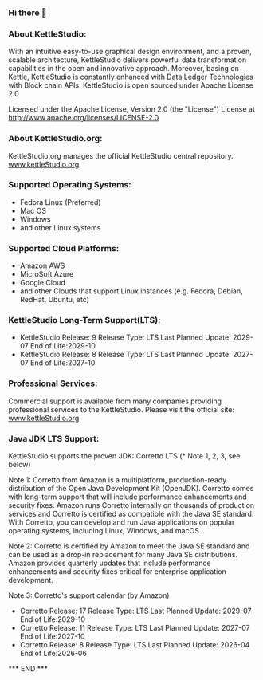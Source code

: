 ### Hi there 👋



### About KettleStudio:

With an intuitive easy-to-use graphical design environment, and a proven, scalable architecture, KettleStudio delivers powerful data transformation capabilities in the open and innovative approach. Moreover, basing on Kettle, KettleStudio is constantly enhanced with Data Ledger Technologies with Block chain APIs.  KettleStudio is open sourced under Apache License 2.0 

Licensed under the Apache License, Version 2.0 (the "License")
License at http://www.apache.org/licenses/LICENSE-2.0



### About KettleStudio.org:

KettleStudio.org manages the official KettleStudio central repository.
www.kettleStudio.org



### Supported Operating Systems:

- Fedora Linux (Preferred)
- Mac OS
- Windows
- and other Linux systems



### Supported Cloud Platforms:
- Amazon AWS
- MicroSoft Azure
- Google Cloud
- and other Clouds that support Linux instances (e.g. Fedora, Debian, RedHat, Ubuntu, etc)


### KettleStudio Long-Term Support(LTS): 
- KettleStudio Release: 9     Release Type: LTS      Last Planned Update: 2029-07      End of Life:2029-10
- KettleStudio Release: 8     Release Type: LTS      Last Planned Update: 2027-07      End of Life:2027-10




### Professional Services:

Commercial support is available from many companies providing professional services to the KettleStudio.
Please visit the official site: www.kettleStudio.org



### Java JDK LTS Support:
KettleStudio supports the proven JDK: Corretto LTS (* Note 1, 2, 3, see below)

Note 1:
Corretto from Amazon is a multiplatform, production-ready distribution of the Open Java Development Kit (OpenJDK). Corretto comes with long-term support that will include performance enhancements and security fixes. Amazon runs Corretto internally on thousands of production services and Corretto is certified as compatible with the Java SE standard. With Corretto, you can develop and run Java applications on popular operating systems, including Linux, Windows, and macOS.

Note 2:
Corretto is certified by Amazon to meet the Java SE standard and can be used as a drop-in replacement for many Java SE distributions. Amazon provides quarterly updates that include performance enhancements and security fixes critical for enterprise application development.

Note 3:
Corretto's support calendar (by Amazon)
- Corretto Release: 17     Release Type: LTS      Last Planned Update: 2029-07      End of Life:2029-10
- Corretto Release: 11     Release Type: LTS      Last Planned Update: 2027-07      End of Life:2027-10
- Corretto Release: 8      Release Type: LTS      Last Planned Update: 2026-04      End of Life:2026-06

*** END ***

